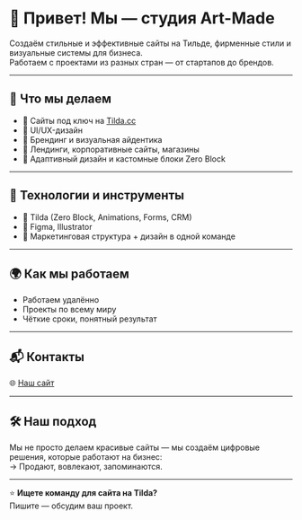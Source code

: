 # 👋 Привет! Мы — студия Art-Made 

Создаём стильные и эффективные сайты на Тильде, фирменные стили и визуальные системы для бизнеса.  
Работаем с проектами из разных стран — от стартапов до брендов.

---

## 💼 Что мы делаем

- 🔹 Сайты под ключ на [Tilda.cc](https://tilda.cc)
- 🔹 UI/UX-дизайн
- 🔹 Брендинг и визуальная айдентика
- 🔹 Лендинги, корпоративные сайты, магазины
- 🔹 Адаптивный дизайн и кастомные блоки Zero Block

---

## 🔧 Технологии и инструменты

- 🧩 Tilda (Zero Block, Animations, Forms, CRM)
- 🎨 Figma, Illustrator
- 🧠 Маркетинговая структура + дизайн в одной команде

---

## 🌍 Как мы работаем

- Работаем удалённо
- Проекты по всему миру
- Чёткие сроки, понятный результат

---

## 📬 Контакты

🌐 [Наш сайт](https://art-made.ru) 

---

## 🛠 Наш подход

Мы не просто делаем красивые сайты — мы создаём цифровые решения, которые работают на бизнес:  
→ Продают, вовлекают, запоминаются.

---

⭐️ **Ищете команду для сайта на Tilda?**  
Пишите — обсудим ваш проект.  

